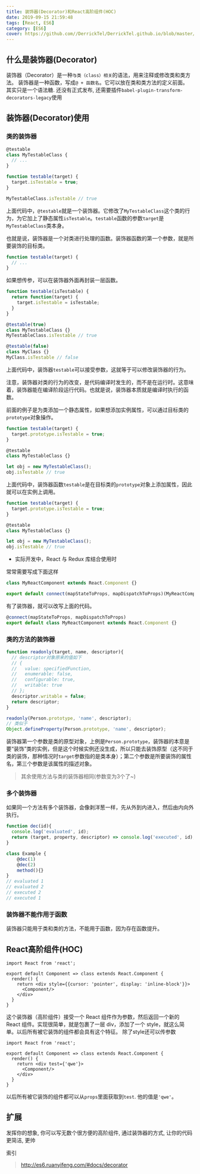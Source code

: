 ```yaml
---
title: 装饰器(Decorator)和React高阶组件(HOC)
date: 2019-09-15 21:59:48
tags: [React, ES6]
category: [ES6]
cover: https://github.com//DerrickTel/DerrickTel.github.io/blob/master/img/%E8%A3%85%E9%A5%B0%E5%99%A8(Decorator)%E5%92%8CReact%E9%AB%98%E9%98%B6%E7%BB%84%E4%BB%B6(HOC)/decorator.png?raw=true
---
```

## 什么是装饰器(Decorator)
装饰器（Decorator）是一种`与类（class）相关`的语法，用来注释或修改类和类方法。
装饰器是一种函数，写成`@ + 函数名`。它可以放在类和类方法的定义前面。
其实只是一个语法糖. 还没有正式发布, 还需要插件`babel-plugin-transform-decorators-legacy`使用
## 装饰器(Decorator)使用

### 类的装饰器

```javascript
@testable
class MyTestableClass {
  // ...
}

function testable(target) {
  target.isTestable = true;
}

MyTestableClass.isTestable // true
```

上面代码中，`@testable`就是一个装饰器。它修改了`MyTestableClass`这个类的行为，为它加上了静态属性`isTestable`。`testable`函数的参数`target`是`MyTestableClass`类本身。

也就是说，装饰器是一个对类进行处理的函数。装饰器函数的第一个参数，就是所要装饰的目标类。

```javascript
function testable(target) {
  // ...
}
```
如果想传参，可以在装饰器外面再封装一层函数。

```javascript
function testable(isTestable) {
  return function(target) {
    target.isTestable = isTestable;
  }
}

@testable(true)
class MyTestableClass {}
MyTestableClass.isTestable // true

@testable(false)
class MyClass {}
MyClass.isTestable // false
```
上面代码中，装饰器`testable`可以接受参数，这就等于可以修改装饰器的行为。

注意，装饰器对类的行为的改变，是代码编译时发生的，而不是在运行时。这意味着，装饰器能在编译阶段运行代码。也就是说，装饰器本质就是编译时执行的函数。

前面的例子是为类添加一个静态属性，如果想添加实例属性，可以通过目标类的`prototype`对象操作。

```javascript
function testable(target) {
  target.prototype.isTestable = true;
}

@testable
class MyTestableClass {}

let obj = new MyTestableClass();
obj.isTestable // true
```

上面代码中，装饰器函数`testable`是在目标类的`prototype`对象上添加属性，因此就可以在实例上调用。



```javascript
function testable(target) {
  target.prototype.isTestable = true;
}

@testable
class MyTestableClass {}

let obj = new MyTestableClass();
obj.isTestable // true
```


 - 实际开发中，React 与 Redux 库结合使用时

常常需要写成下面这样

```javascript
class MyReactComponent extends React.Component {}

export default connect(mapStateToProps, mapDispatchToProps)(MyReactComponent);
```

有了装饰器，就可以改写上面的代码。

```javascript
@connect(mapStateToProps, mapDispatchToProps)
export default class MyReactComponent extends React.Component {}
```
### 类的方法的装饰器

```javascript
function readonly(target, name, descriptor){
  // descriptor对象原来的值如下
  // {
  //   value: specifiedFunction,
  //   enumerable: false,
  //   configurable: true,
  //   writable: true
  // };
  descriptor.writable = false;
  return descriptor;
}

readonly(Person.prototype, 'name', descriptor);
// 类似于
Object.defineProperty(Person.prototype, 'name', descriptor);
```
装饰器第一个参数是类的原型对象，上例是`Person.prototype`，装饰器的本意是要“装饰”类的实例，但是这个时候实例还没生成，所以只能去装饰原型（这不同于类的装饰，那种情况时`target`参数指的是类本身）；第二个参数是所要装饰的属性名，第三个参数是该属性的描述对象。

> 其余使用方法与类的装饰器相同(参数变为3个了~)

### 多个装饰器
如果同一个方法有多个装饰器，会像剥洋葱一样，先从外到内进入，然后由内向外执行。

```javascript
function dec(id){
  console.log('evaluated', id);
  return (target, property, descriptor) => console.log('executed', id);
}

class Example {
    @dec(1)
    @dec(2)
    method(){}
}
// evaluated 1
// evaluated 2
// executed 2
// executed 1
```
### 装饰器不能作用于函数

装饰器只能用于类和类的方法，不能用于函数，因为存在函数提升。

## React高阶组件(HOC)

```react
import React from 'react';

export default Component => class extends React.Component {
  render() {
    return <div style={{cursor: 'pointer', display: 'inline-block'}}>
      <Component/>
    </div>
  }
}
```
这个装饰器（高阶组件）接受一个 React 组件作为参数，然后返回一个新的 React 组件。实现很简单，就是包裹了一层 div，添加了一个 style，就这么简单。以后所有被它装饰的组件都会具有这个特征。
除了style还可以传参数
```react
import React from 'react';

export default Component => class extends React.Component {
  render() {
    return <div test={'qwe'}>
      <Component/>
    </div>
  }
}
```
以后所有被它装饰的组件都可以从`props`里面获取到`test`. 他的值是`'qwe'`。

## 扩展
发挥你的想象, 你可以写无数个很方便的高阶组件, 通过装饰器的方式, 让你的代码更简洁, 更帅

索引

> http://es6.ruanyifeng.com/#docs/decorator
